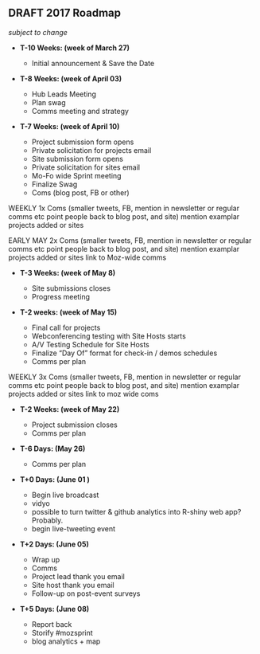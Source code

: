 ## DRAFT 2017 Roadmap 
*subject to change*

* **T-10 Weeks: (week of March 27)** 
   * Initial announcement & Save the Date

* **T-8 Weeks: (week of April 03)** 
   * Hub Leads Meeting
   * Plan swag
   * Comms meeting and strategy

* **T-7 Weeks: (week of April 10)** 
  * Project submission form opens
  * Private solicitation for projects email
  * Site submission form opens
  * Private solicitation for sites email
  * Mo-Fo wide Sprint meeting
  * Finalize Swag
  * Coms (blog post, FB or other)

WEEKLY
1x Coms (smaller tweets, FB,  mention in newsletter or regular comms etc point people back to blog post, and site)
mention examplar projects added or sites


EARLY MAY
2x Coms (smaller tweets, FB,  mention in newsletter or regular comms etc point people back to blog post, and site)
mention examplar projects added or sites
link to Moz-wide comms

* **T-3 Weeks: (week of May 8)** 
  * Site submissions closes
  * Progress meeting
 
* **T-2 weeks: (week of May 15)** 
  * Final call for projects
  * Webconferencing testing with Site Hosts starts
  * A/V Testing Schedule for Site Hosts
  * Finalize “Day Of” format for check-in / demos schedules
  * Comms per plan

WEEKLY
3x Coms (smaller tweets, FB,  mention in newsletter or regular comms etc point people back to blog post, and site)
mention examplar projects added or sites
link to moz wide coms

* **T-2 Weeks: (week of May 22)** 
  * Project submission closes
  * Comms per plan


* **T-6 Days: (May 26)** 
  * Comms per plan


* **T+0 Days: (June 01 )**
   * Begin live broadcast
   * vidyo
   * possible to turn twitter & github analytics into R-shiny web app? Probably.
   * begin live-tweeting event

* **T+2 Days: (June 05)**
   * Wrap up
   * Comms
   * Project lead thank you email
   * Site host thank you email
   * Follow-up on post-event surveys


* **T+5 Days: (June 08)**
  * Report back
  * Storify #mozsprint
  * blog analytics + map

